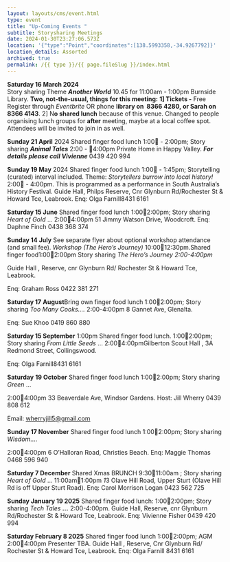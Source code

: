 ```yaml
---
layout: layouts/cms/event.html
type: event
title: "Up-Coming Events "
subtitle: Storysharing Meetings
date: 2024-01-30T23:27:06.573Z
location: '{"type":"Point","coordinates":[138.5993358,-34.9267792]}'
location_details: Assorted
archived: true
permalink: /{{ type }}/{{ page.fileSlug }}/index.html
---
```

**Saturday 16 March 2024**\
Story sharing Theme ***Another World*** 10.45 for 11:00am - 1:00pm Burnside Library. 
**Two, not-the-usual, things for this meeting:** 
**1] Tickets -** Free  Register through *Eventbrite* OR phone l**ibrary on  8366 4280, or Sarah on 8366 4143**. 
2] N**o shared lunch** because of this venue. Changed to people organising lunch groups for **after** meeting, maybe at a local coffee spot. Attendees will be invited to join in as well.

**Sunday 21 April**  2024
Shared finger food lunch 1:00 - 2:00pm; Story sharing ***Animal Tales***  2:00 - 4:00pm
Private Home in Happy Valley.  ***For details please call Vivienne***  0439 420 994

**Sunday 19 May** 2024
Shared finger food lunch 1:00 - 1:45pm; Storytelling (curated) interval included. Theme: *Storytellers burrow into local history!* 2:00 - 4:00pm. 
This is programmed as a performance in South Australia’s History Festival. Guide Hall, Philps Reserve, Cnr Glynburn Rd/Rochester St & Howard Tce, Leabrook. Enq: Olga Farnill8431 6161

**Saturday 15 June** Shared finger food lunch 1:002:00pm; Story sharing *Heart of Gold* … 2:004:00pm 51 Jimmy Watson Drive, Woodcroft. Enq: Daphne Finch 0438 368 374

**Sunday 14 July** See separate flyer about optional workshop attendance (and small fee). *Workshop (The Hero’s Journey)* 10:0012:30pm.Shared finger food1:002:00pm Story sharing *The Hero’s Journey 2:00-4:00pm*

Guide Hall , Reserve, cnr Glynburn Rd/ Rochester St & Howard Tce, Leabrook.

Enq: Graham Ross 0422 381 271

**Saturday 17** **August**Bring own finger food lunch 1:002:00pm; Story sharing *Too Many Cooks.…* 2:00-4:00pm 8 Gannet Ave, Glenalta.

Enq: Sue Khoo 0419 860 880

**Saturday 15 September** 1:00pm Shared finger food lunch. 1:002:00pm; Story sharing *From Little Seeds* … 2:004:00pmGilberton Scout Hall , 3A Redmond Street, Collingswood.

Enq: Olga Farnill8431 6161

**Saturday** **19 October** Shared finger food lunch 1:002:00pm; Story sharing *Green* …

2:004:00pm 33 Beaverdale Ave, Windsor Gardens. Host: Jill Wherry 0439 808 612

Email: wherryjill5@gmail.com

**Sunday 17 November** Shared finger food lunch 1:002:00pm; Story sharing *Wisdom*.…

2:004:00pm 6 O’Halloran Road, Christies Beach. Enq: Maggie Thomas 0468 596 940

**Saturday 7 December** Shared Xmas BRUNCH 9:3011:00am ; Story sharing *Heart of Gold* … 11:00am1:00pm *1*3 Olave Hill Road, Upper Sturt (Olave Hill Rd is off Upper Sturt Road). Enq: Carol Morrison Logan 0423 562 725

[](<>)**Sunday January 19 2025** Shared finger food lunch: 1:002:00pm; Story sharing *Tech Tales **…*** 2:00-4:00pm. Guide Hall, Reserve, cnr Glynburn Rd/Rochester St & Howard Tce, Leabrook. Enq: Vivienne Fisher 0439 420 994

**Saturday February 8 2025** Shared finger food lunch 1:002:00pm; AGM 2:004:00pm Presenter TBA. Guide Hall , Reserve, Cnr Glynburn Rd/ Rochester St & Howard Tce, Leabrook. Enq: Olga Farnill 8431 6161